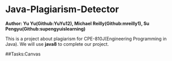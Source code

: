 # Java-Plagiarism-Detector

__Author: Yu Yu(Github:YuYu12), Michael Reilly(Github:mreilly1), Su Pengyu(Github:supengyuislearning)__

This is a project about plagiarism for CPE-810J(Engineering Programming in Java). We will use __java8__ to complete our project.

##Tasks:Canvas



